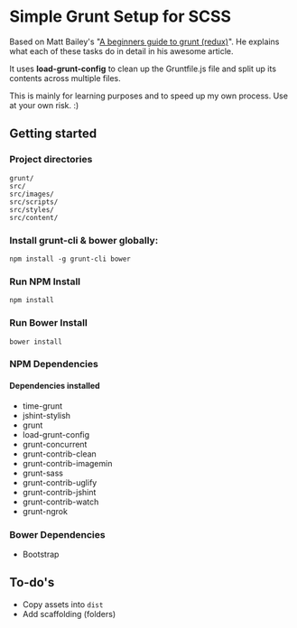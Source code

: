 # Simple Grunt Setup for SCSS

Based on Matt Bailey's "[A beginners guide to grunt (redux)](http://mattbailey.io/a-beginners-guide-to-grunt-redux/)". He explains what each of these tasks do in detail in his awesome article.

It uses **load-grunt-config** to clean up the Gruntfile.js file and split up its contents across multiple files.

This is mainly for learning purposes and to speed up my own process. Use at your own risk. :)

## Getting started

### Project directories
	grunt/
	src/
	src/images/
	src/scripts/
	src/styles/
	src/content/

### Install grunt-cli & bower globally:
`npm install -g grunt-cli bower`

### Run NPM Install
`npm install`

### Run Bower Install
`bower install`

### NPM Dependencies

#### Dependencies installed
- time-grunt
- jshint-stylish
- grunt
- load-grunt-config 
- grunt-concurrent 
- grunt-contrib-clean 
- grunt-contrib-imagemin 
- grunt-sass 
- grunt-contrib-uglify 
- grunt-contrib-jshint 
- grunt-contrib-watch
- grunt-ngrok

### Bower Dependencies
- Bootstrap

## To-do's
- Copy assets into `dist`
- Add scaffolding (folders)